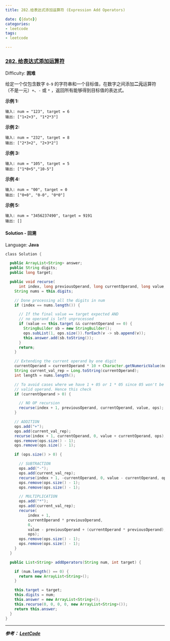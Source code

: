 ```yaml
---
title: 282.给表达式添加运算符 (Expression Add Operators)

date: {{date}}
categories:
- leetcode
tags:
- leetcode

---
```

### [282\. 给表达式添加运算符](https://leetcode-cn.com/problems/expression-add-operators/)

Difficulty: **困难**


给定一个仅包含数字 `0-9` 的字符串和一个目标值，在数字之间添加**二元**运算符（不是一元）`+`、`-` 或 `*` ，返回所有能够得到目标值的表达式。

**示例 1:**

```
输入: num = "123", target = 6
输出: ["1+2+3", "1*2*3"]
```

**示例 2:**

```
输入: num = "232", target = 8
输出: ["2*3+2", "2+3*2"]
```

**示例 3:**

```
输入: num = "105", target = 5
输出: ["1*0+5","10-5"]
```

**示例 4:**

```
输入: num = "00", target = 0
输出: ["0+0", "0-0", "0*0"]
```

**示例 5:**

```
输入: num = "3456237490", target = 9191
输出: []
```


#### Solution - 回溯

Language: **Java**

```java
​class Solution {

  public ArrayList<String> answer;
  public String digits;
  public long target;

  public void recurse(
      int index, long previousOperand, long currentOperand, long value, ArrayList<String> ops) {
    String nums = this.digits;

    // Done processing all the digits in num
    if (index == nums.length()) {

      // If the final value == target expected AND
      // no operand is left unprocessed
      if (value == this.target && currentOperand == 0) {
        StringBuilder sb = new StringBuilder();
        ops.subList(1, ops.size()).forEach(v -> sb.append(v));
        this.answer.add(sb.toString());
      }
      return;
    }

    // Extending the current operand by one digit
    currentOperand = currentOperand * 10 + Character.getNumericValue(nums.charAt(index));
    String current_val_rep = Long.toString(currentOperand);
    int length = nums.length();

    // To avoid cases where we have 1 + 05 or 1 * 05 since 05 won't be a
    // valid operand. Hence this check
    if (currentOperand > 0) {

      // NO OP recursion
      recurse(index + 1, previousOperand, currentOperand, value, ops);
    }

    // ADDITION
    ops.add("+");
    ops.add(current_val_rep);
    recurse(index + 1, currentOperand, 0, value + currentOperand, ops);
    ops.remove(ops.size() - 1);
    ops.remove(ops.size() - 1);

    if (ops.size() > 0) {

      // SUBTRACTION
      ops.add("-");
      ops.add(current_val_rep);
      recurse(index + 1, -currentOperand, 0, value - currentOperand, ops);
      ops.remove(ops.size() - 1);
      ops.remove(ops.size() - 1);

      // MULTIPLICATION
      ops.add("*");
      ops.add(current_val_rep);
      recurse(
          index + 1,
          currentOperand * previousOperand,
          0,
          value - previousOperand + (currentOperand * previousOperand),
          ops);
      ops.remove(ops.size() - 1);
      ops.remove(ops.size() - 1);
    }
  }

  public List<String> addOperators(String num, int target) {

    if (num.length() == 0) {
      return new ArrayList<String>();
    }

    this.target = target;
    this.digits = num;
    this.answer = new ArrayList<String>();
    this.recurse(0, 0, 0, 0, new ArrayList<String>());
    return this.answer;
  }
}

```

---
***参考：
[LeetCode](https://leetcode-cn.com/problems/expression-add-operators/solution/gei-biao-da-shi-tian-jia-yun-suan-fu-by-leetcode/)***

